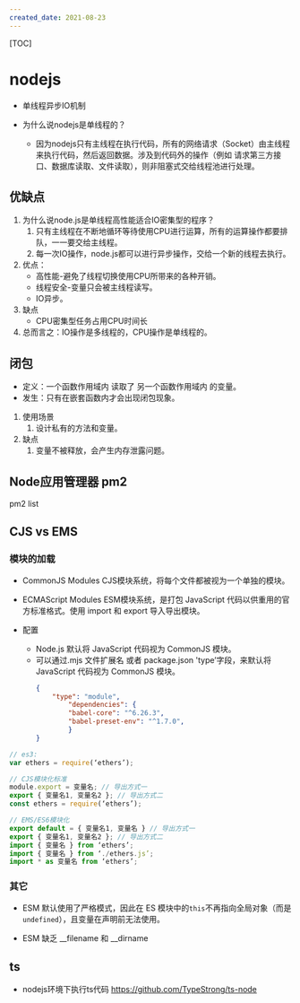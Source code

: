 ```yaml
---
created_date: 2021-08-23
---
```


[TOC]

# nodejs
- 单线程异步IO机制

- 为什么说nodejs是单线程的？
    - 因为nodejs只有主线程在执行代码，所有的网络请求（Socket）由主线程来执行代码，然后返回数据。涉及到代码外的操作（例如 请求第三方接口、数据库读取、文件读取），则非阻塞式交给线程池进行处理。


## 优缺点
1. 为什么说node.js是单线程高性能适合IO密集型的程序？
    1. 只有主线程在不断地循环等待使用CPU进行运算，所有的运算操作都要排队，一一要交给主线程。
    2. 每一次IO操作，node.js都可以进行异步操作，交给一个新的线程去执行。
2. 优点：
    - 高性能-避免了线程切换使用CPU所带来的各种开销。
    - 线程安全-变量只会被主线程读写。
    - IO异步。
3. 缺点
    - CPU密集型任务占用CPU时间长
4. 总而言之：IO操作是多线程的，CPU操作是单线程的。

## 闭包
- 定义：一个函数作用域内 读取了 另一个函数作用域内 的变量。 
- 发生：只有在嵌套函数内才会出现闭包现象。
1. 使用场景
    1. 设计私有的方法和变量。
2. 缺点
    1. 变量不被释放，会产生内存泄露问题。

## Node应用管理器 pm2
pm2 list



## CJS vs EMS

### 模块的加载
- CommonJS Modules CJS模块系统，将每个文件都被视为一个单独的模块。
- ECMAScript Modules ESM模块系统，是打包 JavaScript 代码以供重用的官方标准格式。使用 import 和 export 导入导出模块。

- 配置
    - Node.js 默认将 JavaScript 代码视为 CommonJS 模块。
    - 可以通过.mjs 文件扩展名 或者 package.json 'type’字段，来默认将 JavaScript 代码视为 CommonJS 模块。 
        ```json  package.json
        {
            "type": "module",
                "dependencies": {
                "babel-core": "^6.26.3",
                "babel-preset-env": "^1.7.0",
                }
        }
        ```

```js
// es3:
var ethers = require(‘ethers’);

// CJS模块化标准
module.export = 变量名; // 导出方式一
export { 变量名1, 变量名2 }; // 导出方式二
const ethers = require(‘ethers’);

// EMS/ES6模块化
export default = { 变量名1, 变量名 } // 导出方式一
export { 变量名1, 变量名2 }; // 导出方式二
import { 变量名 } from ‘ethers’;
import { 变量名 } from ‘./ethers.js’;
import * as 变量名 from ‘ethers’;
```

### 其它

- ESM 默认使用了严格模式，因此在 ES 模块中的``this``不再指向全局对象（而是 ``undefined``），且变量在声明前无法使用。

- ESM 缺乏 __filename 和 __dirname


## ts
- nodejs环境下执行ts代码 https://github.com/TypeStrong/ts-node